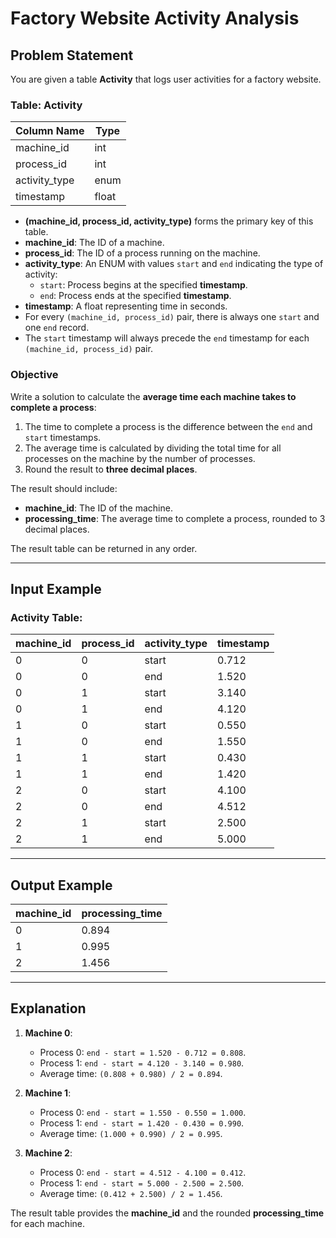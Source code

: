 # Factory Website Activity Analysis

## Problem Statement

You are given a table **Activity** that logs user activities for a factory website.

### Table: Activity

| Column Name    | Type    |
|----------------|---------|
| machine_id     | int     |
| process_id     | int     |
| activity_type  | enum    |
| timestamp      | float   |

- **(machine_id, process_id, activity_type)** forms the primary key of this table.
- **machine_id**: The ID of a machine.
- **process_id**: The ID of a process running on the machine.
- **activity_type**: An ENUM with values `start` and `end` indicating the type of activity:
  - `start`: Process begins at the specified **timestamp**.
  - `end`: Process ends at the specified **timestamp**.
- **timestamp**: A float representing time in seconds.
- For every `(machine_id, process_id)` pair, there is always one `start` and one `end` record.
- The `start` timestamp will always precede the `end` timestamp for each `(machine_id, process_id)` pair.

### Objective

Write a solution to calculate the **average time each machine takes to complete a process**:
1. The time to complete a process is the difference between the `end` and `start` timestamps.
2. The average time is calculated by dividing the total time for all processes on the machine by the number of processes.
3. Round the result to **three decimal places**.

The result should include:
- **machine_id**: The ID of the machine.
- **processing_time**: The average time to complete a process, rounded to 3 decimal places.

The result table can be returned in any order.

---

## Input Example

### Activity Table:

| machine_id | process_id | activity_type | timestamp |
|------------|------------|---------------|-----------|
| 0          | 0          | start         | 0.712     |
| 0          | 0          | end           | 1.520     |
| 0          | 1          | start         | 3.140     |
| 0          | 1          | end           | 4.120     |
| 1          | 0          | start         | 0.550     |
| 1          | 0          | end           | 1.550     |
| 1          | 1          | start         | 0.430     |
| 1          | 1          | end           | 1.420     |
| 2          | 0          | start         | 4.100     |
| 2          | 0          | end           | 4.512     |
| 2          | 1          | start         | 2.500     |
| 2          | 1          | end           | 5.000     |

---

## Output Example

| machine_id | processing_time |
|------------|-----------------|
| 0          | 0.894           |
| 1          | 0.995           |
| 2          | 1.456           |

---

## Explanation

1. **Machine 0**:
   - Process 0: `end - start = 1.520 - 0.712 = 0.808`.
   - Process 1: `end - start = 4.120 - 3.140 = 0.980`.
   - Average time: `(0.808 + 0.980) / 2 = 0.894`.

2. **Machine 1**:
   - Process 0: `end - start = 1.550 - 0.550 = 1.000`.
   - Process 1: `end - start = 1.420 - 0.430 = 0.990`.
   - Average time: `(1.000 + 0.990) / 2 = 0.995`.

3. **Machine 2**:
   - Process 0: `end - start = 4.512 - 4.100 = 0.412`.
   - Process 1: `end - start = 5.000 - 2.500 = 2.500`.
   - Average time: `(0.412 + 2.500) / 2 = 1.456`.

The result table provides the **machine_id** and the rounded **processing_time** for each machine.
